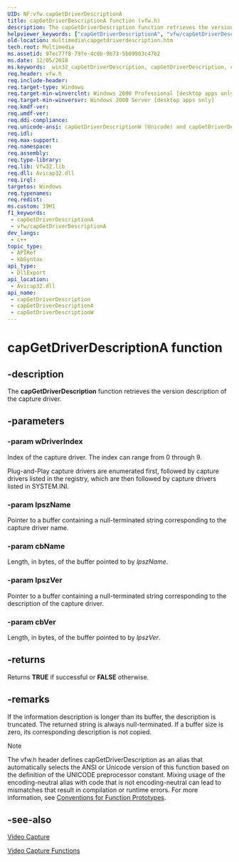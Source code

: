 ```yaml
---
UID: NF:vfw.capGetDriverDescriptionA
title: capGetDriverDescriptionA function (vfw.h)
description: The capGetDriverDescription function retrieves the version description of the capture driver. (ANSI)
helpviewer_keywords: ["capGetDriverDescriptionA", "vfw/capGetDriverDescriptionA"]
old-location: multimedia\capgetdriverdescription.htm
tech.root: Multimedia
ms.assetid: 97ec77f8-79fe-4c0b-9b73-5b09903c47b2
ms.date: 12/05/2018
ms.keywords: _win32_capGetDriverDescription, capGetDriverDescription, capGetDriverDescription function [Windows Multimedia], capGetDriverDescriptionA, capGetDriverDescriptionW, multimedia.capgetdriverdescription, vfw/capGetDriverDescription, vfw/capGetDriverDescriptionA, vfw/capGetDriverDescriptionW
req.header: vfw.h
req.include-header: 
req.target-type: Windows
req.target-min-winverclnt: Windows 2000 Professional [desktop apps only]
req.target-min-winversvr: Windows 2000 Server [desktop apps only]
req.kmdf-ver: 
req.umdf-ver: 
req.ddi-compliance: 
req.unicode-ansi: capGetDriverDescriptionW (Unicode) and capGetDriverDescriptionA (ANSI)
req.idl: 
req.max-support: 
req.namespace: 
req.assembly: 
req.type-library: 
req.lib: Vfw32.lib
req.dll: Avicap32.dll
req.irql: 
targetos: Windows
req.typenames: 
req.redist: 
ms.custom: 19H1
f1_keywords:
 - capGetDriverDescriptionA
 - vfw/capGetDriverDescriptionA
dev_langs:
 - c++
topic_type:
 - APIRef
 - kbSyntax
api_type:
 - DllExport
api_location:
 - Avicap32.dll
api_name:
 - capGetDriverDescription
 - capGetDriverDescriptionA
 - capGetDriverDescriptionW
---
```


# capGetDriverDescriptionA function


## -description

The <b>capGetDriverDescription</b> function retrieves the version description of the capture driver.

## -parameters

### -param wDriverIndex

Index of the capture driver. The index can range from 0 through 9.

Plug-and-Play capture drivers are enumerated first, followed by capture drivers listed in the registry, which are then followed by capture drivers listed in SYSTEM.INI.

### -param lpszName

Pointer to a buffer containing a null-terminated string corresponding to the capture driver name.

### -param cbName

Length, in bytes, of the buffer pointed to by <i>lpszName</i>.

### -param lpszVer

Pointer to a buffer containing a null-terminated string corresponding to the description of the capture driver.

### -param cbVer

Length, in bytes, of the buffer pointed to by <i>lpszVer</i>.

## -returns

Returns <b>TRUE</b> if successful or <b>FALSE</b> otherwise.

## -remarks

If the information description is longer than its buffer, the description is truncated. The returned string is always null-terminated. If a buffer size is zero, its corresponding description is not copied.





> [!NOTE]
> The vfw.h header defines capGetDriverDescription as an alias that automatically selects the ANSI or Unicode version of this function based on the definition of the UNICODE preprocessor constant. Mixing usage of the encoding-neutral alias with code that is not encoding-neutral can lead to mismatches that result in compilation or runtime errors. For more information, see [Conventions for Function Prototypes](/windows/win32/intl/conventions-for-function-prototypes).

## -see-also

<a href="/windows/desktop/Multimedia/video-capture">Video Capture</a>



<a href="/windows/desktop/Multimedia/video-capture-functions">Video Capture Functions</a>
